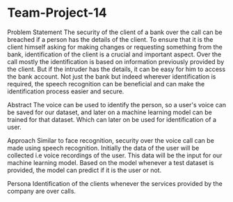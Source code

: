 # Team-Project-14

Problem Statement
The security of the client  of a bank over the call can be breached if a person has the details of the client. To ensure that it is the client himself asking for making changes or requesting something from the bank, identification of the client is a crucial and important aspect. Over the call mostly the identification is based on information previously provided by the client. But if the intruder has the details, it can be easy for him to access the bank account. Not just the bank but indeed wherever identification is required, the speech recognition can be beneficial and can make the identification process easier and secure. 

Abstract
The voice can be used to identify the person, so a user's voice can be saved for our dataset, and later on a machine learning model can be trained for that dataset. Which can later on be used for identification of a user.

Approach
Similar to face recognition, security over the voice call can be made using speech recognition. 
Initially the data of the user will be collected i.e voice recordings of the user.
This data will be the input for our machine learning model. 
Based on the model whenever a test dataset is provided, the model can predict if it is the user or not.

Persona
Identification of the clients whenever the services provided by the company are over calls.
